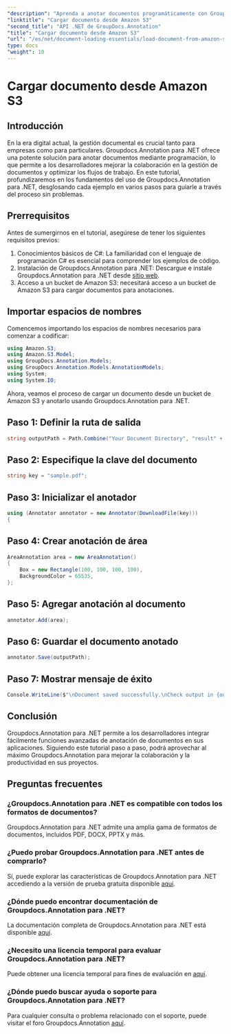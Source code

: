 ```yaml
---
"description": "Aprenda a anotar documentos programáticamente con Groupdocs.Annotation para .NET. Tutorial paso a paso para una integración fluida."
"linktitle": "Cargar documento desde Amazon S3"
"second_title": "API .NET de GroupDocs.Annotation"
"title": "Cargar documento desde Amazon S3"
"url": "/es/net/document-loading-essentials/load-document-from-amazon-s3/"
type: docs
"weight": 10
---
```


# Cargar documento desde Amazon S3

## Introducción
En la era digital actual, la gestión documental es crucial tanto para empresas como para particulares. Groupdocs.Annotation para .NET ofrece una potente solución para anotar documentos mediante programación, lo que permite a los desarrolladores mejorar la colaboración en la gestión de documentos y optimizar los flujos de trabajo. En este tutorial, profundizaremos en los fundamentos del uso de Groupdocs.Annotation para .NET, desglosando cada ejemplo en varios pasos para guiarle a través del proceso sin problemas.
## Prerrequisitos
Antes de sumergirnos en el tutorial, asegúrese de tener los siguientes requisitos previos:
1. Conocimientos básicos de C#: La familiaridad con el lenguaje de programación C# es esencial para comprender los ejemplos de código.
2. Instalación de Groupdocs.Annotation para .NET: Descargue e instale Groupdocs.Annotation para .NET desde [sitio web](https://releases.groupdocs.com/annotation/net/).
3. Acceso a un bucket de Amazon S3: necesitará acceso a un bucket de Amazon S3 para cargar documentos para anotaciones.

## Importar espacios de nombres
Comencemos importando los espacios de nombres necesarios para comenzar a codificar:

```csharp
using Amazon.S3;
using Amazon.S3.Model;
using GroupDocs.Annotation.Models;
using GroupDocs.Annotation.Models.AnnotationModels;
using System;
using System.IO;
```


Ahora, veamos el proceso de cargar un documento desde un bucket de Amazon S3 y anotarlo usando Groupdocs.Annotation para .NET.
## Paso 1: Definir la ruta de salida
```csharp
string outputPath = Path.Combine("Your Document Directory", "result" + Path.GetExtension("input.pdf"));
```
## Paso 2: Especifique la clave del documento
```csharp
string key = "sample.pdf";
```
## Paso 3: Inicializar el anotador
```csharp
using (Annotator annotator = new Annotator(DownloadFile(key)))
{
```
## Paso 4: Crear anotación de área
```csharp
AreaAnnotation area = new AreaAnnotation()
{
    Box = new Rectangle(100, 100, 100, 100),
    BackgroundColor = 65535,
};
```
## Paso 5: Agregar anotación al documento
```csharp
annotator.Add(area);
```
## Paso 6: Guardar el documento anotado
```csharp
annotator.Save(outputPath);
```
## Paso 7: Mostrar mensaje de éxito
```csharp
Console.WriteLine($"\nDocument saved successfully.\nCheck output in {outputPath}.");
```

## Conclusión
Groupdocs.Annotation para .NET permite a los desarrolladores integrar fácilmente funciones avanzadas de anotación de documentos en sus aplicaciones. Siguiendo este tutorial paso a paso, podrá aprovechar al máximo Groupdocs.Annotation para mejorar la colaboración y la productividad en sus proyectos.
## Preguntas frecuentes
### ¿Groupdocs.Annotation para .NET es compatible con todos los formatos de documentos?
Groupdocs.Annotation para .NET admite una amplia gama de formatos de documentos, incluidos PDF, DOCX, PPTX y más.
### ¿Puedo probar Groupdocs.Annotation para .NET antes de comprarlo?
Sí, puede explorar las características de Groupdocs.Annotation para .NET accediendo a la versión de prueba gratuita disponible [aquí](https://releases.groupdocs.com/).
### ¿Dónde puedo encontrar documentación de Groupdocs.Annotation para .NET?
La documentación completa de Groupdocs.Annotation para .NET está disponible [aquí](https://tutorials.groupdocs.com/annotation/net/).
### ¿Necesito una licencia temporal para evaluar Groupdocs.Annotation para .NET?
Puede obtener una licencia temporal para fines de evaluación en [aquí](https://purchase.groupdocs.com/temporary-license/).
### ¿Dónde puedo buscar ayuda o soporte para Groupdocs.Annotation para .NET?
Para cualquier consulta o problema relacionado con el soporte, puede visitar el foro Groupdocs.Annotation [aquí](https://forum.groupdocs.com/c/annotation/10).